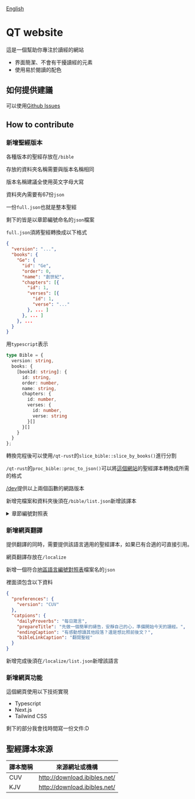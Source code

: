 [English](/docs/README_en.md)

# QT website
這是一個幫助你專注於讀經的網站

- 界面簡潔、不會有干擾讀經的元素
- 使用易於閱讀的配色

## 如何提供建議
可以使用[Github Issues](https://github.com/revival0728/qt-web/issues)

## How to contribute
### 新增聖經版本
各種版本的聖經存放在`/bible`

存放的資料夾名稱需要與版本名稱相同

版本名稱建議全使用英文字母大寫

資料夾內需要有67份`json`

一份`full.json`也就是整本聖經

剩下的皆是以章節編號命名的`json`檔案

`full.json`須將聖經轉換成以下格式
```json
{
  "version": "...",
  "books": {
    "Ge": {
      "id": "Ge",
      "order": 0,
      "name": "創世紀",
      "chapters": [{
        "id": 1,
        "verses": [{
          "id": 1,
          "verse": "..."
        }, ... ]
      }, ... ]
    }, ...
  }
}
```
用`typescript`表示
```ts
type Bible = {
  version: string,
  books: {
    [bookId: string]: {
      id: string,
      order: number,
      name: string,
      chapters: {
        id: number,
        verses: {
          id: number,
          verse: string
        }[]
      }[]
    }
  }
};
```

轉換完程後可以使用`/qt-rust`的`slice_bible::slice_by_books()`進行分割

`/qt-rust`的`proc_bible::proc_to_json()`可以將[這個網站](http://download.ibibles.net/)的聖經譯本轉換成所需的格式

[/dev](https://qt.hsingfu.tw/dev)提供以上兩個函數的網路版本

新增完檔案和資料夾後須在`/bible/list.json`新增該譯本

<details>
  <summary>章節編號對照表</summary>
  ```json
  [
    { id: 'Ge', name: '創世紀' },
    { id: 'Exo', name: '出埃及記' },
    { id: 'Lev', name: '利未記' },
    { id: 'Num', name: '民數記' },
    { id: 'Deu', name: '申命記' },
    { id: 'Josh', name: '約書亞記' },
    { id: 'Jdgs', name: '士師記' },
    { id: 'Ruth', name: '路得記' },
    { id: '1Sm', name: '撒母耳記上' },
    { id: '2Sm', name: '撒母耳記下' },
    { id: '1Ki', name: '列王記上' },
    { id: '2Ki', name: '列王記下' },
    { id: '1Chr', name: '歷代志上' },
    { id: '2Chr', name: '歷代志下' },
    { id: 'Ezra', name: '以斯拉記' },
    { id: 'Neh', name: '尼希米記' },
    { id: 'Est', name: '以斯帖記' },
    { id: 'Job', name: '約伯記' },
    { id: 'Psa', name: '詩篇' },
    { id: 'Prv', name: '箴言' },
    { id: 'Eccl', name: '傳道書' },
    { id: 'SSol', name: '雅歌' },
    { id: 'Isa', name: '以賽亞書' },
    { id: 'Jer', name: '耶利米書' },
    { id: 'Lam', name: '耶利米哀歌' },
    { id: 'Eze', name: '以西結書' },
    { id: 'Dan', name: '但以理書' },
    { id: 'Hos', name: '何西阿書' },
    { id: 'Joel', name: '約珥書' },
    { id: 'Amos', name: '阿摩司書' },
    { id: 'Obad', name: '俄巴底亞書' },
    { id: 'Jonah', name: '約拿書' },
    { id: 'Mic', name: '彌迦書' },
    { id: 'Nahum', name: '那鴻書' },
    { id: 'Hab', name: '哈巴谷書' },
    { id: 'Zep', name: '西番雅書' },
    { id: 'Hag', name: '哈該書' },
    { id: 'Zec', name: '撒迦利亞書' },
    { id: 'Mal', name: '瑪拉基書' },
    { id: 'Mat', name: '馬太福音' },
    { id: 'Mark', name: '馬可福音' },
    { id: 'Luke', name: '路加福音' },
    { id: 'John', name: '約翰福音' },
    { id: 'Acts', name: '使徒行傳' },
    { id: 'Rom', name: '羅馬書' },
    { id: '1Cor', name: '哥林多前書' },
    { id: '2Cor', name: '哥林多後書' },
    { id: 'Gal', name: '加拉太書' },
    { id: 'Eph', name: '以弗所書' },
    { id: 'Phi', name: '腓立比書' },
    { id: 'Col', name: '歌羅西書' },
    { id: '1Th', name: '帖撒羅尼迦前書' },
    { id: '2Th', name: '帖撒羅尼迦後書' },
    { id: '1Tim', name: '提摩太前書' },
    { id: '2Tim', name: '提摩太後書' },
    { id: 'Titus', name: '提多書' },
    { id: 'Phmn', name: '腓利門書' },
    { id: 'Heb', name: '希伯來書' },
    { id: 'Jas', name: '雅各書' },
    { id: '1Pet', name: '彼得前書' },
    { id: '2Pet', name: '彼得後書' },
    { id: '1Jn', name: '約翰一書' },
    { id: '2Jn', name: '約翰二書' },
    { id: '3Jn', name: '約翰三書' },
    { id: 'Jude', name: '猶大書' },
    { id: 'Rev', name: '啟示錄' }
  ]
  ```
</details>

### 新增網頁翻譯
提供翻譯的同時，需要提供該語言適用的聖經譯本，如果已有合適的可直接引用。

網頁翻譯存放在`/localize`

新增一個符合[地區語言編號對照表](https://www.w3schools.com/tags/ref_language_codes.asp)檔案名的`json`

裡面須包含以下資料

```json
{
  "preferences": {
    "version": "CUV"
  },
  "catpions": {
    "dailyProverbs": "每日箴言",
    "prepareTitle": "先做一個簡單的禱告，安靜自己的心，準備開始今天的讀經。",
    "endingCaption": "有感動想讀其他段落？還是想比照前後文？",
    "bibleLinkCaption": "翻閱聖經"
  }
}
```

新增完成後須在`/localize/list.json`新增該語言

### 新增網頁功能
這個網頁使用以下技術實現
- Typescript
- Next.js
- Tailwind CSS

剩下的部分我會找時間寫一份文件:D

## 聖經譯本來源
| 譯本簡稱 | 來源網址或機構                 |
| ------ | ---------------------------- |
| CUV    | http://download.ibibles.net/ |
| KJV    | http://download.ibibles.net/ |
